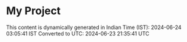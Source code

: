 # My Project

This content is dynamically generated in Indian Time (IST): 2024-06-24 03:05:41 IST
Converted to UTC: 2024-06-23 21:35:41 UTC

